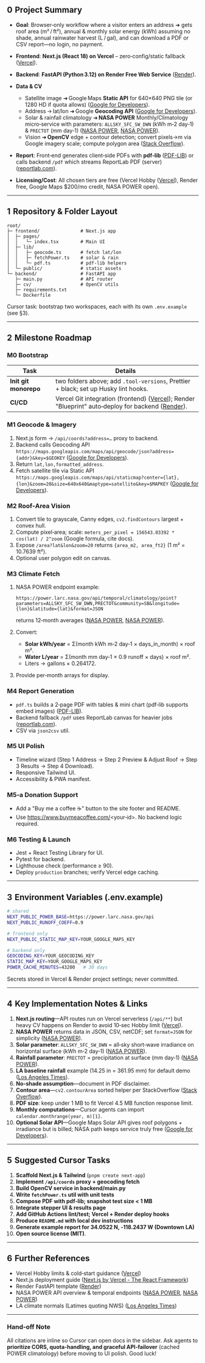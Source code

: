 ## 0  Project Summary

* **Goal**: Browser‑only workflow where a visitor enters an address ➜ gets roof area (m² / ft²), annual & monthly solar energy (kWh) assuming no shade, annual rainwater harvest (L / gal), and can download a PDF or CSV report—no login, no payment.
* **Frontend**: **Next.js (React 18) on Vercel** – zero‑config/static fallback ([Vercel][1]).
* **Backend**: **FastAPI (Python 3.12) on Render Free Web Service** ([Render][2]).
* **Data & CV**

  * Satellite image ➜ Google Maps **Static API** for 640×640 PNG tile (or 1280 HD if quota allows) ([Google for Developers][3]).
  * Address → lat/lon ➜ Google **Geocoding API** ([Google for Developers][4]).
  * Solar & rainfall climatology ➜ **NASA POWER** Monthly/Climatology micro‑service with parameters: `ALLSKY_SFC_SW_DWN` (kWh m‑2 day‑1) & `PRECTOT` (mm day‑1) ([NASA POWER][5], [NASA POWER][6]).
  * Vision ➜ **OpenCV** edge + contour detection; convert pixels→m via Google imagery scale; compute polygon area ([Stack Overflow][7]).
* **Report**: Front‑end generates client‑side PDFs with **pdf‑lib** ([PDF-LIB][8]) or calls backend `/pdf` which streams ReportLab PDF (server) ([reportlab.com][9]).
* **Licensing/Cost**: All chosen tiers are free (Vercel Hobby ([Vercel][10]), Render free, Google Maps \$200/mo credit, NASA POWER open).

---

## 1  Repository & Folder Layout

```text
root/
├─ frontend/               # Next.js app
│  ├─ pages/
│  │   └─ index.tsx        # Main UI
│  ├─ lib/
│  │   ├─ geocode.ts       # fetch lat/lon
│  │   ├─ fetchPower.ts    # solar & rain
│  │   └─ pdf.ts           # pdf‑lib helpers
│  └─ public/              # static assets
└─ backend/                # FastAPI app
   ├─ main.py              # API router
   ├─ cv/                  # OpenCV utils
   ├─ requirements.txt
   └─ Dockerfile
```

Cursor task: bootstrap two workspaces, each with its own `.env.example` (see §3).

---

## 2  Milestone Roadmap

### M0 Bootstrap

| Task                  | Details                                                                                                     |
| --------------------- | ----------------------------------------------------------------------------------------------------------- |
| **Init git monorepo** | two folders above; add `.tool-versions`, Prettier + black; set up Husky lint hooks.                         |
| **CI/CD**             | Vercel Git integration (frontend) ([Vercel][11]); Render "Blueprint" auto‑deploy for backend ([Render][2]). |

### M1 Geocode & Imagery

1. Next.js form → `/api/coords?address=…` proxy to backend.
2. Backend calls Geocoding API `https://maps.googleapis.com/maps/api/geocode/json?address={addr}&key=$GEOKEY` ([Google for Developers][12]).
3. Return `lat,lon,formatted_address`.
4. Fetch satellite tile via Static API `https://maps.googleapis.com/maps/api/staticmap?center={lat},{lon}&zoom=20&size=640x640&maptype=satellite&key=$MAPKEY` ([Google for Developers][3]).

### M2 Roof‑Area Vision

1. Convert tile to grayscale, Canny edges, `cv2.findContours` largest + convex hull.
2. Compute pixel‑area; scale: `meters_per_pixel = 156543.03392 * cos(lat) / 2^zoom` (Google formula, cite docs).
3. Expose `/area?lat&lon&zoom=20` returns `{area_m2, area_ft2}` (1 m² = 10.7639 ft²).
4. Optional user polygon edit on canvas.

### M3 Climate Fetch

1. NASA POWER endpoint example:

   ```
   https://power.larc.nasa.gov/api/temporal/climatology/point?parameters=ALLSKY_SFC_SW_DWN,PRECTOT&community=SB&longitude={lon}&latitude={lat}&format=JSON
   ```

   returns 12‑month averages ([NASA POWER][13], [NASA POWER][14]).
2. Convert:

   * **Solar kWh/year** = Σ(month kWh m‑2 day‑1 × days_in_month) × roof m².
   * **Water L/year** = Σ(month mm day‑1 × 0.9 runoff × days) × roof m².
   * Liters → gallons × 0.264172.
3. Provide per‑month arrays for display.

### M4 Report Generation

* `pdf.ts` builds a 2‑page PDF with tables & mini chart (pdf‑lib supports embed images) ([PDF-LIB][8]).
* Backend fallback `/pdf` uses ReportLab canvas for heavier jobs ([reportlab.com][9]).
* CSV via `json2csv` util.

### M5 UI Polish

* Timeline wizard (Step 1 Address → Step 2 Preview & Adjust Roof → Step 3 Results → Step 4 Download).
* Responsive Tailwind UI.
* Accessibility & PWA manifest.

### M5‑a Donation Support
- Add a "Buy me a coffee ☕" button to the site footer and README.
- Use https://www.buymeacoffee.com/<your‑id>. No backend logic required.

### M6 Testing & Launch

* Jest + React Testing Library for UI.
* Pytest for backend.
* Lighthouse check (performance ≥ 90).
* Deploy `production` branches; verify Vercel edge caching.

---

## 3  Environment Variables (.env.example)

```bash
# shared
NEXT_PUBLIC_POWER_BASE=https://power.larc.nasa.gov/api
NEXT_PUBLIC_RUNOFF_COEFF=0.9

# frontend only
NEXT_PUBLIC_STATIC_MAP_KEY=YOUR_GOOGLE_MAPS_KEY

# backend only
GEOCODING_KEY=YOUR_GEOCODING_KEY
STATIC_MAP_KEY=YOUR_GOOGLE_MAPS_KEY
POWER_CACHE_MINUTES=43200   # 30 days
```

Secrets stored in Vercel & Render project settings; never committed.

---

## 4  Key Implementation Notes & Links

1. **Next.js routing**—API routes run on Vercel serverless (`/api/**`) but heavy CV happens on Render to avoid 10‑sec Hobby limit ([Vercel][11]).
2. **NASA POWER** returns data in JSON, CSV, netCDF; set `format=JSON` for simplicity ([NASA POWER][5]).
3. **Solar parameter**: `ALLSKY_SFC_SW_DWN` = all‑sky short‑wave irradiance on horizontal surface (kWh m‑2 day‑1) ([NASA POWER][6]).
4. **Rainfall parameter**: `PRECTOT` = precipitation at surface (mm day‑1) ([NASA POWER][15]).
5. **LA baseline rainfall** example (14.25 in = 361.95 mm) for default demo ([Los Angeles Times][16]).
6. **No‑shade assumption**—document in PDF disclaimer.
7. **Contour area**—`cv2.contourArea` sorted helper per StackOverflow ([Stack Overflow][7]).
8. **PDF size**: keep under 1 MB to fit Vercel 4.5 MB function response limit.
9. **Monthly computations**—Cursor agents can import `calendar.monthrange(year, m)[1]`.
10. **Optional Solar API**—Google Maps Solar API gives roof polygons + irradiance but is billed; NASA path keeps service truly free ([Google for Developers][17]).

---

## 5  Suggested Cursor Tasks

1. **Scaffold Next.js & Tailwind** (`pnpm create next-app`)
2. **Implement `/api/coords` proxy + geocoding fetch**
3. **Build OpenCV service in backend/main.py**
4. **Write `fetchPower.ts` util with unit tests**
5. **Compose PDF with pdf‑lib; snapshot test size < 1 MB**
6. **Integrate stepper UI & results page**
7. **Add GitHub Actions lint/test; Vercel + Render deploy hooks**
8. **Produce `README.md` with local dev instructions**
9. **Generate example report for 34.0522 N, ‑118.2437 W (Downtown LA)**
10. **Open source license (MIT)**.

---

## 6  Further References

* Vercel Hobby limits & cold‑start guidance ([Vercel][10])
* Next.js deployment guide ([Next.js by Vercel - The React Framework][18])
* Render FastAPI template ([Render][2])
* NASA POWER API overview & temporal endpoints ([NASA POWER][13], [NASA POWER][19])
* LA climate normals (Latimes quoting NWS) ([Los Angeles Times][20])

---

### Hand‑off Note

All citations are inline so Cursor can open docs in the sidebar.
Ask agents to **prioritize CORS, quota‑handling, and graceful API‑failover** (cached POWER climatology) before moving to UI polish. Good luck!

[1]: https://vercel.com/docs/frameworks/nextjs?utm_source=chatgpt.com "Next.js on Vercel"
[2]: https://render.com/docs/deploy-fastapi?utm_source=chatgpt.com "Deploy a FastAPI App – Render Docs"
[3]: https://developers.google.com/maps/documentation/maps-static/start?utm_source=chatgpt.com "Get Started | Maps Static API - Google for Developers"
[4]: https://developers.google.com/maps/documentation/geocoding/overview?utm_source=chatgpt.com "Geocoding API overview - Google for Developers"
[5]: https://power.larc.nasa.gov/docs/services/api/temporal/daily/?utm_source=chatgpt.com "Data Services | Daily API - NASA POWER | Docs"
[6]: https://power.larc.nasa.gov/docs/faqs/solar/?utm_source=chatgpt.com "Solar Insolation - NASA POWER"
[7]: https://stackoverflow.com/questions/32669415/opencv-ordering-a-contours-by-area-python?utm_source=chatgpt.com "OpenCV: Ordering a contours by area (Python) - Stack Overflow"
[8]: https://pdf-lib.js.org/?utm_source=chatgpt.com "PDF-LIB · Create and modify PDF documents in any JavaScript ..."
[9]: https://www.reportlab.com/docs/reportlab-userguide.pdf?utm_source=chatgpt.com "[PDF] ReportLab PDF Library User Guide"
[10]: https://vercel.com/docs/plans/hobby?utm_source=chatgpt.com "Vercel Hobby Plan"
[11]: https://vercel.com/docs/limits?utm_source=chatgpt.com "Limits - Vercel"
[12]: https://developers.google.com/maps/documentation/geocoding/requests-geocoding?utm_source=chatgpt.com "Geocoding request and response - Google for Developers"
[13]: https://power.larc.nasa.gov/docs/services/api/?utm_source=chatgpt.com "Data Services | API Overview - NASA POWER | Docs"
[14]: https://power.larc.nasa.gov/docs/tutorials/parameters/?utm_source=chatgpt.com "Parameters - NASA POWER | Docs"
[15]: https://power.larc.nasa.gov/?utm_source=chatgpt.com "NASA POWER | Prediction Of Worldwide Energy Resources"
[16]: https://www.latimes.com/california/story/2024-04-01/another-wet-winter-set-record-water-year-second-in-history?utm_source=chatgpt.com "Back-to-back wet years in Los Angeles set a rainfall record"
[17]: https://developers.google.com/maps/documentation/solar/release-notes?utm_source=chatgpt.com "Solar API release notes - Google for Developers"
[18]: https://nextjs.org/docs/app/getting-started/deploying?utm_source=chatgpt.com "Getting Started: Deploying - Next.js"
[19]: https://power.larc.nasa.gov/docs/services/api/temporal/hourly/?utm_source=chatgpt.com "Data Services | Hourly API - NASA POWER | Docs"
[20]: https://www.latimes.com/california/story/2024-02-26/could-los-angeles-break-an-all-time-record-for-rainiest-february?utm_source=chatgpt.com "Has this been L.A.'s wettest February ever? - Los Angeles Times"
